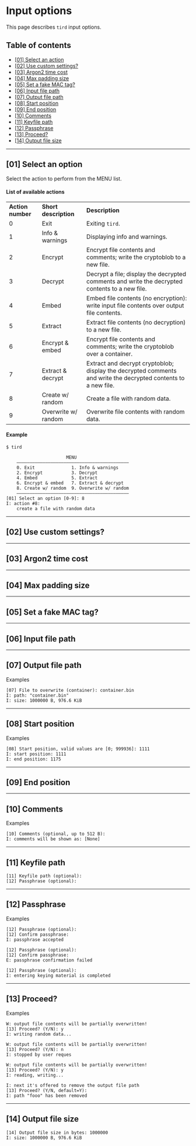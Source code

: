 
# Input options

This page describes `tird` input options.

## Table of contents

- [[01] Select an action](#01-select-an-option)
- [[02] Use custom settings?](#02-use-custom-settings)
- [[03] Argon2 time cost](#03-argon2-time-cost)
- [[04] Max padding size](#04-max-padding-size)
- [[05] Set a fake MAC tag?](#05-set-a-fake-mac-tag)
- [[06] Input file path](#06-input-file-path)
- [[07] Output file path](#07-output-file-path)
- [[08] Start position](#08-start-position)
- [[09] End position](#09-end-position)
- [[10] Comments](#10-comments)
- [[11] Keyfile path](#11-keyfile-path)
- [[12] Passphrase](#12-passphrase)
- [[13] Proceed?](#13-proceed)
- [[14] Output file size](#14-output-file-size)

---

## [01] Select an option

Select the action to perform from the MENU list.

#### List of available actions

<table>

<tr> <td><b>Action number</b></td> <td><b>Short description</b></td> <td><b>Description</b></td> </tr>

<tr> <td>0</td> <td>Exit</td> <td>Exiting <code>tird</code>.</td></tr>

<tr> <td>1</td> <td>Info & warnings</td> <td>Displaying info and warnings.</td> </tr>

<tr> <td>2</td> <td>Encrypt</td> <td>Encrypt file contents and comments; write the cryptoblob to a new file.</td> </tr>

<tr> <td>3</td> <td>Decrypt</td> <td>Decrypt a file; display the decrypted comments and write the decrypted contents to a new file.</td> </tr>

<tr> <td>4</td> <td>Embed</td> <td>Embed file contents (no encryption): write input file contents over output file contents.</td> </tr>

<tr> <td>5</td> <td>Extract</td> <td>Extract file contents (no decryption) to a new file.</td> </tr>

<tr> <td>6</td> <td>Encrypt & embed</td> <td>Encrypt file contents and comments; write the cryptoblob over a container.</td> </tr>

<tr> <td>7</td> <td>Extract & decrypt</td> <td>Extract and decrypt cryptoblob; display the decrypted comments and write the decrypted contents to a new file.</td> </tr>

<tr> <td>8</td> <td>Create w/ random</td> <td>Create a file with random data.</td> </tr>

<tr> <td>9</td> <td>Overwrite w/ random</td> <td>Overwrite file contents with random data.</td> </tr>

</table>

#### Example

```
$ tird

                       MENU
    ———————————————————————————————————————————
    0. Exit              1. Info & warnings
    2. Encrypt           3. Decrypt
    4. Embed             5. Extract
    6. Encrypt & embed   7. Extract & decrypt
    8. Create w/ random  9. Overwrite w/ random
    ———————————————————————————————————————————
[01] Select an option [0-9]: 8
I: action #8:
    create a file with random data
```

---

## [02] Use custom settings?

---

## [03] Argon2 time cost

---

## [04] Max padding size

---

## [05] Set a fake MAC tag?

---

## [06] Input file path

---

## [07] Output file path

Examples

```
[07] File to overwrite (container): container.bin
I: path: "container.bin"
I: size: 1000000 B, 976.6 KiB
```


---

## [08] Start position

Examples

```
[08] Start position, valid values are [0; 999936]: 1111
I: start position: 1111
I: end position: 1175
```


---

## [09] End position

---

## [10] Comments


Examples

```
[10] Comments (optional, up to 512 B):
I: comments will be shown as: [None]
```

---

## [11] Keyfile path

```
[11] Keyfile path (optional):
[12] Passphrase (optional):
```


---

## [12] Passphrase

Examples


```
[12] Passphrase (optional):
[12] Confirm passphrase:
I: passphrase accepted
```

```
[12] Passphrase (optional):
[12] Confirm passphrase:
E: passphrase confirmation failed
```


```
[12] Passphrase (optional):
I: entering keying material is completed
```


---

## [13] Proceed?


Examples

```
W: output file contents will be partially overwritten!
[13] Proceed? (Y/N): y
I: writing random data...
```

```
W: output file contents will be partially overwritten!
[13] Proceed? (Y/N): n
I: stopped by user reques
```

```
W: output file contents will be partially overwritten!
[13] Proceed? (Y/N): y
I: reading, writing...
```


```
I: next it's offered to remove the output file path
[13] Proceed? (Y/N, default=Y):
I: path "fooo" has been removed
```


---

## [14] Output file size


```
[14] Output file size in bytes: 1000000
I: size: 1000000 B, 976.6 KiB
```






